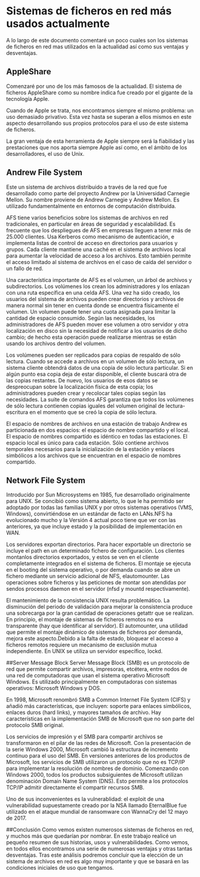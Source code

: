 # Sistemas de ficheros en red más usados actualmente
A lo largo de este documento comentaré un poco cuales son los sistemas de ficheros en red mas utilizados en la actualidad así como sus ventajas y desventajas.

## AppleShare
Comenzaré por uno de los más famosos de la actualidad. El sistema de ficheros AppleShare como su nombre indica fue creado por el gigante de la tecnología Apple.

Cuando de Apple se trata, nos encontramos siempre el mismo problema: un uso demasiado privativo. Esta vez hasta se superan a ellos mismos en este aspecto desarrollando sus propios protocolos para el uso de este sistema de ficheros.

La gran ventaja de esta herramienta de Apple siempre será la fiabilidad y las prestaciones que nos aporta siempre Apple así como, en el ámbito de los desarrolladores, el uso de Unix.

## Andrew File System
Este un sistema de archivos distribuido a través de la red que fue desarrollado como parte del proyecto Andrew por la Universidad Carnegie Mellon.​ Su nombre proviene de Andrew Carnegie y Andrew Mellon. Es utilizado fundamentalmente en entornos de computación distribuida.

AFS tiene varios beneficios sobre los sistemas de archivos en red tradicionales, en particular en áreas de seguridad y escalabilidad. Es frecuente que los despliegues de AFS en empresas lleguen a tener más de 25.000 clientes.​ Usa Kerberos como mecanismo de autenticación, e implementa listas de control de acceso en directorios para usuarios y grupos. Cada cliente mantiene una caché en el sistema de archivos local para aumentar la velocidad de acceso a los archivos. Esto también permite el acceso limitado al sistema de archivos en el caso de caída del servidor o un fallo de red.

Una característica importante de AFS es el volumen, un árbol de archivos y subdirectorios. Los volúmenes los crean los administradores y los enlazan con una ruta específica en una celda AFS. Una vez ha sido creado, los usuarios del sistema de archivos pueden crear directorios y archivos de manera normal sin tener en cuenta donde se encuentra físicamente el volumen. Un volumen puede tener una cuota asignada para limitar la cantidad de espacio consumido. Según las necesidades, los administradores de AFS pueden mover ese volumen a otro servidor y otra localización en disco sin la necesidad de notificar a los usuarios de dicho cambio; de hecho esta operación puede realizarse mientras se están usando los archivos dentro del volumen.

Los volúmenes pueden ser replicados para copias de respaldo de sólo lectura. Cuando se accede a archivos en un volumen de sólo lectura, un sistema cliente obtendrá datos de una copia de sólo lectura particular. Si en algún punto esa copia deja de estar disponible, el cliente buscará otra de las copias restantes. De nuevo, los usuarios de esos datos se despreocupan sobre la localización física de esta copia; los administradores pueden crear y recolocar tales copias según las necesidades. La suite de comandos AFS garantiza que todos los volúmenes de sólo lectura contienen copias iguales del volumen original de lectura-escritura en el momento que se creó la copia de sólo lectura.

El espacio de nombres de archivos en una estación de trabajo Andrew es particionada en dos espacios: el espacio de nombre compartido y el local. El espacio de nombres compartido es idéntico en todas las estaciones. El espacio local es único para cada estación. Sólo contiene archivos temporales necesarios para la inicialización de la estación y enlaces simbólicos a los archivos que se encuentran en el espacio de nombres compartido.

## Network File System
Introducido  por  Sun  Microsystems  en  1985,  fue  desarrollado  originalmente para  UNIX.  Se  concibió  como  sistema  abierto,  lo  que  le  ha  permitido  ser adoptado  por  todas  las  familias  UNIX  y  por  otros  sistemas  operativos  (VMS, Windows),   convirtiéndose   en   un   estándar   de   facto   en   LANs.NFS   ha evolucionado mucho y la Versión 4 actual poco tiene que ver con las anteriores, ya  que  incluye  estado  y  la  posibilidad  de  implementación  en  WAN.

Los  servidores exportan  directorios.  Para  hacer  exportable  un  directorio  se incluye el path en un determinado fichero de configuración. Los clientes montanlos   directorios   exportados,   y   estos   se   ven   en   el   cliente   completamente integrados  en  el  sistema  de  ficheros.  El  montaje  se  ejecuta  en  el  booting  del sistema  operativo,  o  por  demanda  cuando  se  abre  un  fichero  mediante  un servicio  adicional  de  NFS,  elautomounter.  Las  operaciones  sobre  ficheros  y  las peticiones de montar son atendidas por sendos procesos daemon en el servidor (nfsd y mountd respectivamente).

El mantenimiento de la consistencia UNIX resulta problemático. La disminución  del  periodo  de  validación  para  mejorar  la  consistencia  produce una sobrecarga por la gran cantidad de operaciones getattr que se realizan. En  principio,  el  montaje  de  sistemas  de  ficheros  remotos  no  era  transparente (hay  que  identificar  al  servidor).  El automounter,  una  utilidad  que  permite  el montaje dinámico de sistemas de ficheros por demanda, mejora este aspecto.Debido  a  la  falta  de  estado,  bloquear el acceso a ficheros remotos requiere un mecanismo de exclusión mutua independiente. En UNIX se utiliza un servidor específico, lockd.


##Server Message Block
Server Message Block (SMB)​ es un protocolo de red que permite compartir archivos, impresoras, etcétera, entre nodos de una red de computadoras que usan el sistema operativo Microsoft Windows. Es utilizado principalmente en computadoras con sistemas operativos: Microsoft Windows y DOS.

En 1998, Microsoft renombró SMB a Common Internet File System (CIFS) y añadió más características, que incluyen: soporte para enlaces simbólicos, enlaces duros (hard links), y mayores tamaños de archivo. Hay características en la implementación SMB de Microsoft que no son parte del protocolo SMB original.

Los servicios de impresión y el SMB para compartir archivos se transformaron en el pilar de las redes de Microsoft. Con la presentación de la serie Windows 2000, Microsoft cambió la estructura de incremento continuo para el uso del SMB. En versiones anteriores de los productos de Microsoft, los servicios de SMB utilizaron un protocolo que no es TCP/IP para implementar la resolución de nombres de dominio. Comenzando con Windows 2000, todos los productos subsiguientes de Microsoft utilizan denominación Domain Name System (DNS). Esto permite a los protocolos TCP/IP admitir directamente el compartir recursos SMB.

Uno de sus inconvenientes es la vulnerablidad: el exploit de una vulnerabilidad supuestamente creado por la NSA llamado EternalBlue fue utilizado en el ataque mundial de ransomware con WannaCry del 12 mayo de 2017.

##Conclusión
Como vemos existen numerosos sistemas de ficheros en red, y muchos más que quedarían por nombrar. En este trabajo realicé un pequeño resumen de sus historias, usos y vulnerabilidades. Como vemos, en todos ellos encontramos una serie de numerosas ventajas y otras tantas desventajas. Tras este análisis podremos concluir que la elección de un sistema de archivos en red es algo muy importante y que se basará en las condiciones iniciales de uso que tengamos.
